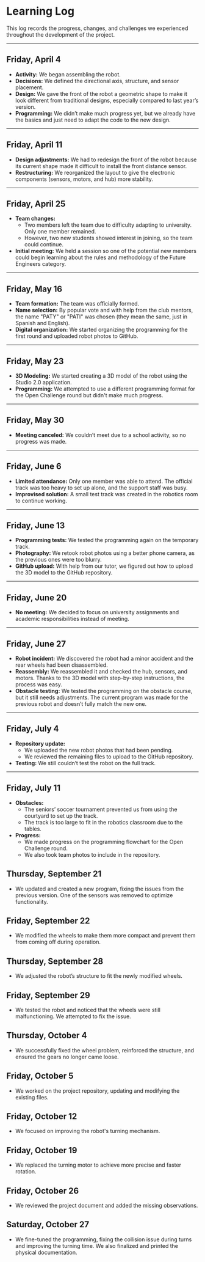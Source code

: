 # Learning Log

This log records the progress, changes, and challenges we experienced throughout the development of the project.

---

## Friday, April 4

- **Activity:** We began assembling the robot.  
- **Decisions:** We defined the directional axis, structure, and sensor placement.  
- **Design:** We gave the front of the robot a geometric shape to make it look different from traditional designs, especially compared to last year’s version.  
- **Programming:** We didn’t make much progress yet, but we already have the basics and just need to adapt the code to the new design.

---

## Friday, April 11

- **Design adjustments:** We had to redesign the front of the robot because its current shape made it difficult to install the front distance sensor.
- **Restructuring:** We reorganized the layout to give the electronic components (sensors, motors, and hub) more stability.

---

## Friday, April 25

- **Team changes:**  
  - Two members left the team due to difficulty adapting to university. Only one member remained.  
  - However, two new students showed interest in joining, so the team could continue.  
- **Initial meeting:** We held a session so one of the potential new members could begin learning about the rules and methodology of the Future Engineers category.

---

## Friday, May 16

- **Team formation:** The team was officially formed.  
- **Name selection:** By popular vote and with help from the club mentors, the name "PATY" or "PATI" was chosen (they mean the same, just in Spanish and English).  
- **Digital organization:** We started organizing the programming for the first round and uploaded robot photos to GitHub.

---

## Friday, May 23

- **3D Modeling:** We started creating a 3D model of the robot using the Studio 2.0 application.  
- **Programming:** We attempted to use a different programming format for the Open Challenge round but didn't make much progress.

---

## Friday, May 30

- **Meeting canceled:** We couldn’t meet due to a school activity, so no progress was made.

---

## Friday, June 6

- **Limited attendance:** Only one member was able to attend. The official track was too heavy to set up alone, and the support staff was busy.  
- **Improvised solution:** A small test track was created in the robotics room to continue working.

---

## Friday, June 13

- **Programming tests:** We tested the programming again on the temporary track.  
- **Photography:** We retook robot photos using a better phone camera, as the previous ones were too blurry.  
- **GitHub upload:** With help from our tutor, we figured out how to upload the 3D model to the GitHub repository.

---

## Friday, June 20

- **No meeting:** We decided to focus on university assignments and academic responsibilities instead of meeting.

---

## Friday, June 27

- **Robot incident:** We discovered the robot had a minor accident and the rear wheels had been disassembled.  
- **Reassembly:** We reassembled it and checked the hub, sensors, and motors. Thanks to the 3D model with step-by-step instructions, the process was easy.  
- **Obstacle testing:** We tested the programming on the obstacle course, but it still needs adjustments. The current program was made for the previous robot and doesn’t fully match the new one.

---

## Friday, July 4

- **Repository update:**  
  - We uploaded the new robot photos that had been pending.  
  - We reviewed the remaining files to upload to the GitHub repository.  
- **Testing:** We still couldn’t test the robot on the full track.

---

## Friday, July 11

- **Obstacles:**  
  - The seniors’ soccer tournament prevented us from using the courtyard to set up the track.  
  - The track is too large to fit in the robotics classroom due to the tables.  
- **Progress:**  
  - We made progress on the programming flowchart for the Open Challenge round.  
  - We also took team photos to include in the repository.

## Thursday, September 21

- We updated and created a new program, fixing the issues from the previous version. One of the sensors was removed to optimize functionality.

## Friday, September 22
- We modified the wheels to make them more compact and prevent them from coming off during operation.

## Thursday, September 28
- We adjusted the robot’s structure to fit the newly modified wheels.

## Friday, September 29
- We tested the robot and noticed that the wheels were still malfunctioning. We attempted to fix the issue.

## Thursday, October 4
- We successfully fixed the wheel problem, reinforced the structure, and ensured the gears no longer came loose.

## Friday, October 5
- We worked on the project repository, updating and modifying the existing files.

## Friday, October 12
- We focused on improving the robot's turning mechanism.

## Friday, October 19
- We replaced the turning motor to achieve more precise and faster rotation.

## Friday, October 26
- We reviewed the project document and added the missing observations.

## Saturday, October 27
- We fine-tuned the programming, fixing the collision issue during turns and improving the turning time. We also finalized and printed the physical documentation.
